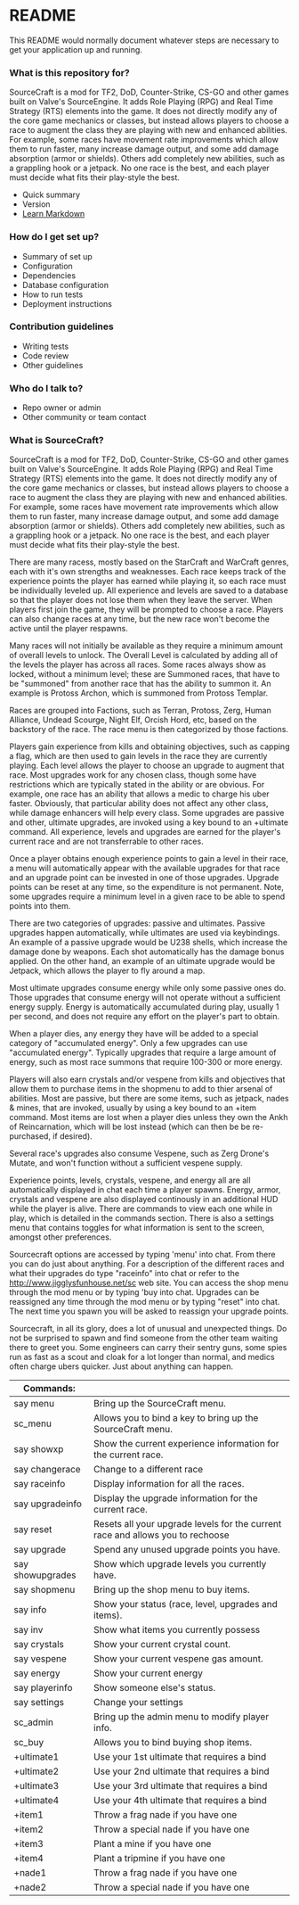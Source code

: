 # README #

This README would normally document whatever steps are necessary to get your application up and running.

### What is this repository for? ###

SourceCraft is a mod for TF2, DoD, Counter-Strike, CS-GO and other games built on Valve's SourceEngine. It adds Role Playing (RPG) and Real Time Strategy (RTS) elements into the game.  It does not directly modify any of the core game mechanics or classes, but instead allows players to choose a race to augment the class they are playing with new and enhanced abilities. For example, some races have movement rate improvements which allow them to run faster, many increase damage output, and some add damage absorption (armor or shields). Others add completely new abilities, such as a grappling hook or a jetpack. No one race is the best, and each player must decide what fits their play-style the best.

* Quick summary
* Version
* [Learn Markdown](https://bitbucket.org/tutorials/markdowndemo)

### How do I get set up? ###

* Summary of set up
* Configuration
* Dependencies
* Database configuration
* How to run tests
* Deployment instructions

### Contribution guidelines ###

* Writing tests
* Code review
* Other guidelines

### Who do I talk to? ###

* Repo owner or admin
* Other community or team contact

### What is SourceCraft? ###

SourceCraft is a mod for TF2, DoD, Counter-Strike, CS-GO and other games built on Valve's SourceEngine. It adds Role Playing (RPG) and Real Time Strategy (RTS) elements into the game.  It does not directly modify any of the core game mechanics or classes, but instead allows players to choose a race to augment the class they are playing with new and enhanced abilities. For example, some races have movement rate improvements which allow them to run faster, many increase damage output, and some add damage absorption (armor or shields). Others add completely new abilities, such as a grappling hook or a jetpack. No one race is the best, and each player must decide what fits their play-style the best.

There are many racess, mostly based on the StarCraft and WarCraft genres, each with it's own strengths and weaknesses.  Each race keeps track of the experience points the player has earned while playing it, so each race must be individually leveled up. All experience and levels are saved to a database so that the player does not lose them when they leave the server.  When players first join the game, they will be prompted to choose a race. Players can also change races at any time, but the new race won't become the active until the player respawns.

Many races will not initially be available as they require a minimum amount of overall levels to unlock. The Overall Level is calculated by adding all of the levels the player has across all races. Some races always show as locked, without a minimum level; these are Summoned races, that have to be "summoned" from another race that has the ability to summon it. An example is Protoss Archon, which is summoned from Protoss Templar.

Races are grouped into Factions, such as Terran, Protoss, Zerg, Human Alliance, Undead Scourge, Night Elf, Orcish Hord, etc, based on the backstory of the race. The race menu is then categorized by those factions.

Players gain experience from kills and obtaining objectives, such as capping a flag, which are then used to gain levels in the race they are currently playing. Each level allows the player to choose an upgrade to augment that race. Most upgrades work for any chosen class, though some have restrictions which are typically stated in the ability or are obvious. For example, one race has an ability that allows a medic to charge his uber faster. Obviously, that particular ability does not affect any other class, while damage enhancers will help every class. Some upgrades are passive and other, ultimate upgrades, are invoked using a key bound to an +ultimate command. All experience, levels and upgrades are earned for the player's current race and are not transferrable to other races.

Once a player obtains enough experience points to gain a level in their race, a menu will automatically appear with the available upgrades for that race and an upgrade point can be invested in one of those upgrades. Upgrade points can be reset at any time, so the expenditure is not permanent. Note, some upgrades require a minimum level in a given race to be able to spend points into them.

There are two categories of upgrades: passive and ultimates. Passive upgrades happen automatically, while ultimates are used via keybindings. An example of a passive upgrade would be U238 shells, which increase the damage done by weapons. Each shot automatically has the damage bonus applied. On the other hand, an example of an ultimate upgrade would be Jetpack, which allows the player to fly around a map.

Most ultimate upgrades consume energy while only some passive ones do. Those upgrades that consume energy will not operate without a sufficient energy supply. Energy is automatically accumulated during play, usually 1 per second, and does not require any effort on the player's part to obtain.

When a player dies, any energy they have will be added to a special category of "accumulated energy". Only a few upgrades can use "accumulated energy". Typically upgrades that require a large amount of energy, such as most race summons that require 100-300 or more energy.

Players will also earn crystals and/or vespene from kills and objectives that allow them to purchase items in the shopmenu to add to thier arsenal of abilities. Most are passive, but there are some items, such as jetpack, nades & mines, that are invoked, usually by using a key bound to an +item command. Most items are lost when a player dies unless they own the Ankh of Reincarnation, which will be lost instead (which can then be be re-purchased, if desired).

Several race's upgrades also consume Vespene, such as Zerg Drone's Mutate, and won't function without a sufficient vespene supply.

Experience points, levels, crystals, vespene, and energy all are all automatically displayed in chat each time a player spawns.  Energy, armor, crystals and vespene are also displayed continously in an additional HUD while the player is alive.  There are commands to view each one while in play, which is detailed in the commands section. There is also a settings menu that contains toggles for what information is sent to the screen, amongst other preferences.

Sourcecraft options are accessed by typing 'menu' into chat. From there you can do just about anything. For a description of the different races and what their upgrades do type "raceinfo" into chat or refer to the http://www.jigglysfunhouse.net/sc web site. You can access the shop menu through the mod menu or by typing 'buy into chat.  Upgrades can be reassigned any time through the mod menu or by typing "reset" into chat. The next time you spawn you will be asked to reassign your upgrade points.

Sourcecraft, in all its glory, does a lot of unusual and unexpected things. Do not be surprised to spawn and find someone from the other team waiting there to greet you. Some engineers can carry their sentry guns, some spies run as fast as a scout and cloak for a lot longer than normal, and medics often charge ubers quicker. Just about anything can happen.

Commands:          |                              |
-------------------|------------------------------|
say menu           |Bring up the SourceCraft menu.
sc_menu            |Allows you to bind a key to bring up the SourceCraft menu.
say showxp         |Show the current experience information for the current race.
say changerace     |Change to a different race
say raceinfo       |Display information for all the races.
say upgradeinfo    |Display the upgrade information for the current race.
say reset          |Resets all your upgrade levels for the current race and allows you to rechoose
say upgrade        |Spend any unused upgrade points you have.
say showupgrades   |Show which upgrade levels you currently have.
say shopmenu       |Bring up the shop menu to buy items.
say info           |Show your status (race, level, upgrades and items).
say inv            |Show what items you currently possess
say crystals       |Show your current crystal count.
say vespene        |Show your current vespene gas amount.
say energy         |Show your current energy
say playerinfo     |Show someone else\'s status.
say settings       |Change your settings
sc_admin           |Bring up the admin menu to modify player info.
sc_buy             |Allows you to bind buying shop items.
+ultimate1         |Use your 1st ultimate that requires a bind
+ultimate2         |Use your 2nd ultimate that requires a bind
+ultimate3         |Use your 3rd ultimate that requires a bind
+ultimate4         |Use your 4th ultimate that requires a bind
+item1             |Throw a frag nade if you have one
+item2             |Throw a special nade if you have one
+item3             |Plant a mine if you have one
+item4             |Plant a tripmine if you have one
+nade1             |Throw a frag nade if you have one
+nade2             |Throw a special nade if you have one

